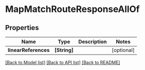 # MapMatchRouteResponseAllOf

## Properties
Name | Type | Description | Notes
------------ | ------------- | ------------- | -------------
**linearReferences** | **[String]** |  | [optional] 

[[Back to Model list]](../README.md#documentation-for-models) [[Back to API list]](../README.md#documentation-for-api-endpoints) [[Back to README]](../README.md)



